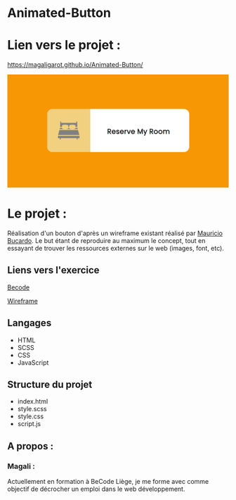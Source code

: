 # Animated-Button


 # Lien vers le projet :
 https://magaligarot.github.io/Animated-Button/

![<Visuel>](Picture/capture-button.png)


# Le projet :
Réalisation d'un bouton d'après un wireframe existant réalisé par [Mauricio Bucardo](https://dribbble.com/maubucardo). Le but étant de reproduire au maximum le concept, tout en essayant de trouver les ressources externes sur le web (images, font, etc). 

## Liens vers l'exercice
[Becode](https://github.com/becodeorg/LIE-Hamilton-4.25/blob/master/01-main-course/02-the-hills/03-dribbble-challenges.md)



[Wireframe](https://dribbble.com/shots/13975745-Reserve-Room)

## Langages 
* HTML
* SCSS
* CSS
* JavaScript

## Structure du projet
* index.html
* style.scss
* style.css
* script.js

## A propos :

### Magali :
Actuellement en formation à BeCode Liège, je me forme avec comme objectif de décrocher un emploi dans le web développement. 
